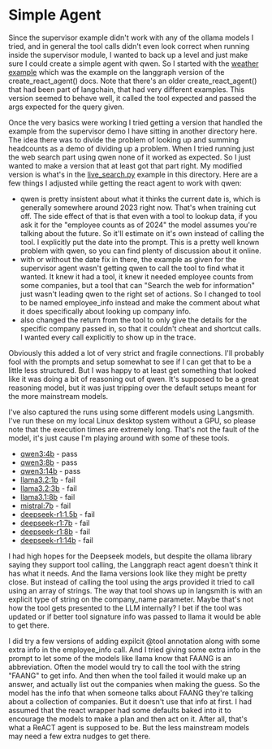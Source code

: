# Simple Agent

Since the supervisor example didn't work with any of the ollama models I tried, and in general the tool calls
didn't even look correct when running inside the supervisor module, I wanted to back up a level and just make
sure I could create a simple agent with qwen. So I started with the
[weather example](weather.py) which was the example on the langgraph version of the create_react_agent() docs.
Note that there's an older create_react_agent() that had been part of langchain, that had very different
examples. This version seemed to behave well, it called the tool expected and passed the args expected for the
query given.

Once the very basics were working I tried getting a version that handled the example from the supervisor demo
I have sitting in another directory here. The idea there was to divide the problem of looking up and summing
headcounts as a demo of dividing up a problem. When I tried running just the web search part using qwen none
of it worked as expected. So I just wanted to make a version that at least got that part right. My modified
version is what's in the [live_search.py](live_search) example in this directory. Here are a few
things I adjusted while getting the react agent to work with qwen:

* qwen is pretty insistent about what it thinks the current date is, which is generally somewhere around 2023
right now. That's when training cut off. The side effect of that is that even with a tool to lookup data,
if you ask it for the "employee counts as of 2024" the model assumes you're talking about the future. So it'll
estimate on it's own instead of calling the tool. I explicitly put the date into the prompt. This is a pretty
well known problem with qwen, so you can find plenty of discussion about it online.
* with or without the date fix in there, the example as given for the supervisor agent wasn't getting qwen to
call the tool to find what it wanted. It knew it had a tool, it knew it needed employee counts from some
companies, but a tool that can "Search the web for information" just wasn't leading qwen to the right set of
actions. So I changed to tool to be named employee_info instead and make the comment about what it does
specifically about looking up company info.
* also changed the return from the tool to only give the details for the specific company passed in, so that
it couldn't cheat and shortcut calls. I wanted every call explicitly to show up in the trace.

Obviously this added a lot of very strict and fragile connections. I'll probably fool with the prompts and 
setup somewhat to see if I can get that to be a little less structured. But I was happy to at least get
something that looked like it was doing a bit of reasoning out of qwen. It's supposed to be a great
reasoning model, but it was just tripping over the default setups meant for the more mainstream models.

I've also captured the runs using some different models using Langsmith. I've run these on my local Linux
desktop system without a GPU, so please note that the execution times are extremely long. That's not the
fault of the model, it's just cause I'm playing around with some of these tools.

* [qwen3:4b](https://smith.langchain.com/public/cf46fc11-92be-48cf-96e3-8487d47445a9/r) - pass
* [qwen3:8b](https://smith.langchain.com/public/a8876d3a-31e9-4e3a-90b3-8dbfbb2d17ce/r) - pass
* [qwen3:14b](https://smith.langchain.com/public/6e0da7dd-222d-4c7f-9bc3-e79e44076269/r) - pass
* [llama3.2:1b](https://smith.langchain.com/public/a54353f3-1583-45aa-9b59-5ad3f6f4e737/r) - fail
* [llama3.2:3b](https://smith.langchain.com/public/64e04e92-e08a-4d03-b8da-ff4e80f92f99/r) - fail
* [llama3.1:8b](https://smith.langchain.com/public/02b045de-816d-4b18-a7b9-4935dc1dab5d/r) - fail
* [mistral:7b](https://smith.langchain.com/public/d04ba61d-4a78-4830-ac1a-cc8536c2468d/r) - fail
* [deepseek-r1:1.5b](https://smith.langchain.com/public/1cdd7868-523f-494d-ada2-508685cec2ab/r) - fail
* [deepseek-r1:7b](https://smith.langchain.com/public/45487bc3-7eba-43dc-b5a9-8af0dea508cf/r) - fail
* [deepseek-r1:8b](https://smith.langchain.com/public/cc8306ed-b249-48dd-9fb7-11db3e5c2c48/r) - fail
* [deepseek-r1:14b](https://smith.langchain.com/public/c56cd7c2-7c9d-49bb-83fd-8eb621a08144/r) - fail

I had high hopes for the Deepseek models, but despite the ollama library saying they support tool
calling, the Langgraph react agent doesn't think it has what it needs. And the llama versions look like
they might be pretty close. But instead of calling the tool using the args provided it tried to call
using an array of strings. The way that tool shows up in langsmith is with an explicit type of string
on the company_name parameter. Maybe that's not how the tool gets presented to the LLM internally? I bet
if the tool was updated or if better tool signature info was passed to llama it would be able to get 
there.

I did try a few versions of adding expilcit @tool annotation along with some extra info in the 
employee_info call. And I tried giving some extra info in the prompt to let some of the models like
llama know that FAANG is an abbreviation. Often the model would try to call the tool with the string
"FAANG" to get info. And then when the tool failed it would make up an answer, and actually list out
the companies when making the guess. So the model has the info that when someone talks about FAANG
they're talking about a collection of companies. But it doesn't use that info at first. I had assumed
that the react wrapper had some defaults baked into it to encourage the models to make a plan and then
act on it. After all, that's what a ReACT agent is supposed to be. But the less mainstream models may
need a few extra nudges to get there.
